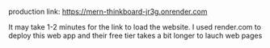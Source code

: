 production link: https://mern-thinkboard-jr3g.onrender.com

It may take 1-2 minutes for the link to load the website. I used render.com to deploy this web app and their free tier takes a bit longer to lauch web pages
